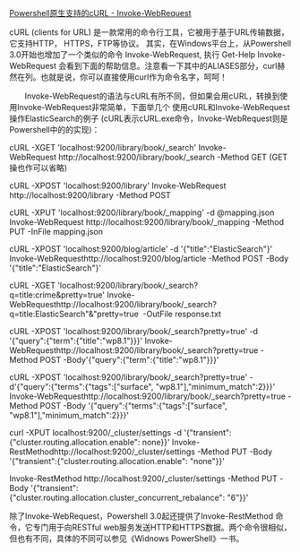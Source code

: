 [Powershell原生支持的cURL - Invoke-WebRequest ](http://blog.csdn.net/quicknet/article/details/20286075)

cURL (clients for URL) 是一款常用的命令行工具，它被用于基于URL传输数据，它支持HTTP， HTTPS，FTP等协议。
其实，在Windows平台上，从Powershell 3.0开始也增加了一个类似的命令 Invoke-WebRequest, 执行 Get-Help 
Invoke-WebRequest 会看到下面的帮助信息。注意看一下其中的ALIASES部分，curl赫然在列。也就是说，你可以直接使用curl作为命令名字，呵呵！


       
Invoke-WebRequest的语法与cURL有所不同，但如果会用cURL，转换到使用Invoke-WebRequest非常简单，下面举几个
使用cURL和Invoke-WebRequest操作ElasticSearch的例子 (cURL表示cURL.exe命令，Invoke-WebRequest则是
Powershell中的的实现)：

cURL -XGET 'localhost:9200/library/book/_search'
Invoke-WebRequest http://localhost:9200/library/book/_search -Method GET (GET操也作可以省略)

cURL -XPOST 'localhost:9200/library'
Invoke-WebRequest http://localhost:9200/library -Method POST

cURL -XPUT 'localhost:9200/library/book/_mapping' -d @mapping.json
Invoke-WebRequest http://localhost:9200/library/book/_mapping -Method PUT -InFile mapping.json


cURL -XPOST 'localhost:9200/blog/article' -d '{"title":"ElasticSearch"}'
Invoke-WebRequesthttp://localhost:9200/blog/article -Method POST -Body '{"title":"ElasticSearch"}'



cURL -XGET 'localhost:9200/library/book/_search?q=title:crime&pretty=true'
Invoke-WebRequesthttp://localhost:9200/library/book/_search?q=title:ElasticSearch"&"pretty=true 
-OutFile response.txt

cURL -XPOST 'localhost:9200/library/book/_search?pretty=true' -d '{"query":{"term":{"title":"wp8.1"}}}'
Invoke-WebRequesthttp://localhost:9200/library/book/_search?pretty=true -Method POST -Body'{"query":{"term":{"title":"wp8.1"}}}'

cURL -XPOST 'localhost:9200/library/book/_search?pretty=true' -d'{"query":{"terms":{"tags":["surface", "wp8.1"],"minimum_match":2}}}'
Invoke-WebRequesthttp://localhost:9200/library/book/_search?pretty=true -Method POST -Body '{"query":{"terms":{"tags":["surface", "wp8.1"],"minimum_match":2}}}'

curl -XPUT localhost:9200/_cluster/settings -d '{"transient":{"cluster.routing.allocation.enable": none}}'
Invoke-RestMethodhttp://localhost:9200/_cluster/settings -Method PUT -Body '{"transient":{"cluster.routing.allocation.enable": "none"}}'


Invoke-RestMethod http://localhost:9200/_cluster/settings -Method PUT -Body '{"transient":{"cluster.routing.allocation.cluster_concurrent_rebalance": "6"}}'



除了Invoke-WebRequest，Powershell 3.0起还提供了Invoke-RestMethod 命令，它专门用于向RESTful
web服务发送HTTP和HTTPS数据。两个命令很相似，但也有不同，具体的不同可以参见《Widnows PowerShell》一书。